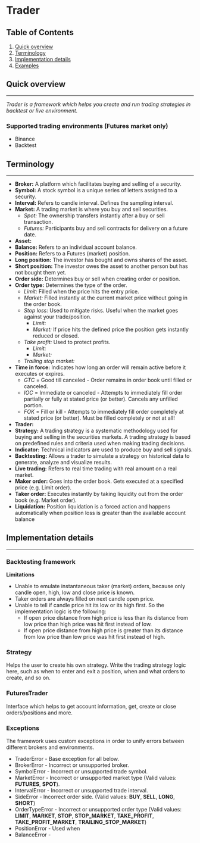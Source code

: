 # Trader

## Table of Contents
1. [Quick overview](#quick-overview)
2. [Terminology](#terminology)
3. [Implementation details](#implementation-details)
4. [Examples](#examples)

## Quick overview

---

*Trader is a framework which helps you create and run 
trading strategies in backtest or live environment.*

### Supported trading environments (Futures market only)
- Binance
- Backtest


## Terminology

---

- **Broker:** A platform which facilitates buying and selling of a security.
- **Symbol:** A stock symbol is a unique series of letters 
assigned to a security.
- **Interval:** Refers to candle interval. Defines the sampling interval.
- **Market:** A trading market is where you buy and sell securities.
  - *Spot:* The ownership transfers instantly after a buy or sell transaction.
  - *Futures:* Participants buy and sell contracts for delivery on a future date.
- **Asset:** 
- **Balance:** Refers to an individual account balance.
- **Position:** Refers to a Futures (market) position.
- **Long position:** The investor has bought and owns shares of the asset.
- **Short position:** The investor owes the asset to another person but has not bought them yet.
- **Order side:** Determines buy or sell when creating order or position.
- **Order type:** Determines the type of the order.
  - *Limit:* Filled when the price hits the entry price.
  - *Market:* Filled instantly at the current market price without going in the order book.
  - *Stop loss:* Used to mitigate risks. Useful when the market goes against your trade/position.
    - *Limit:* 
    - *Market:* If price hits the defined price the position gets instantly reduced or closed.
  - *Take profit:* Used to protect profits.
    - *Limit:*
    - *Market:*
  - *Trailing stop market:* 
- **Time in force:** Indicates how long an order will remain active before it executes or expires.
  - *GTC* = Good till canceled - Order remains in order book until filled or canceled.
  - *IOC* = Immediate or canceled - Attempts to immediately fill order partially or fully at stated price (or better).
Cancels any unfilled portion.
  - *FOK* = Fill or kill - Attempts to immediately fill order completely at stated price (or better). 
Must be filled completely or not at all!
- **Trader:** 
- **Strategy:** A trading strategy is a systematic methodology 
used for buying and selling in the securities markets. 
A trading strategy is based on predefined rules and criteria 
used when making trading decisions.
- **Indicator:** Technical indicators are used to produce buy and sell signals.
- **Backtesting:** Allows a trader to simulate a strategy on historical data to generate, analyze and visualize results.
- **Live trading:** Refers to real time trading with real amount on a real market.
- **Maker order:** Goes into the order book. Gets executed at a specified price (e.g. Limit order).
- **Taker order:** Executes instantly by taking liquidity out from the order book (e.g. Market order).
- **Liquidation:** Position liquidation is a forced action and happens automatically 
when position loss is greater than the available account balance

## Implementation details

---

### Backtesting framework

**Limitations** 
  * Unable to emulate instantaneous taker (market) orders, 
because only candle open, high, low and close price is known. 
  * Taker orders are always filled on next candle open price.
  * Unable to tell if candle price hit its low or its high first. So the implementation logic is the following:
    * If open price distance from high price is less than its distance from low price 
  than high price was hit first instead of low.
    * If open price distance from high price is greater than its distance from low price 
  than low price was hit first instead of high.
    
### Strategy

Helps the user to create his own strategy.
Write the trading strategy logic here, 
such as when to enter and exit a position, 
when and what orders to create, and so on.

### FuturesTrader

Interface which helps to get account information, get, create or close orders/positions and more.

### Exceptions

The framework uses custom exceptions in order to
unify errors between different brokers and environments.

- TraderError - Base exception for all below.
- BrokerError - Incorrect or unsupported broker.
- SymbolError - Incorrect or unsupported trade symbol.
- MarketError - Incorrect or unsupported market type (Valid values: **FUTURES**, **SPOT**).
- IntervalError - Incorrect or unsupported trade interval.
- SideError - Incorrect order side. (Valid values: **BUY**, **SELL**, **LONG**, **SHORT**)
- OrderTypeError - Incorrect or unsupported order type 
(Valid values: **LIMIT**, **MARKET**, **STOP**, **STOP_MARKET**, **TAKE_PROFIT**, **TAKE_PROFIT_MARKET**, **TRAILING_STOP_MARKET**)
- PositionError - Used when
- BalanceError - 
